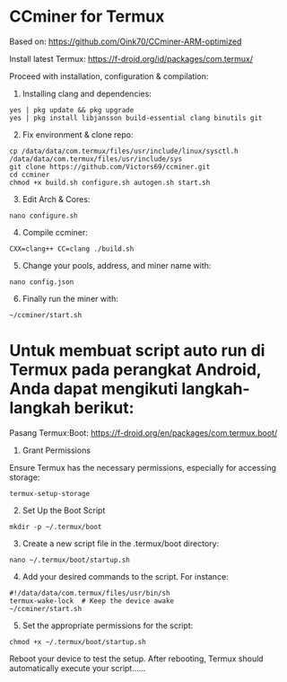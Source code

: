 # CCminer for Termux

Based on: https://github.com/Oink70/CCminer-ARM-optimized

Install latest Termux: 
https://f-droid.org/id/packages/com.termux/



Proceed with installation, configuration & compilation:

1. Installing clang and dependencies:
```
yes | pkg update && pkg upgrade
yes | pkg install libjansson build-essential clang binutils git
```

2. Fix environment & clone repo:
```
cp /data/data/com.termux/files/usr/include/linux/sysctl.h /data/data/com.termux/files/usr/include/sys
git clone https://github.com/Victors69/ccminer.git
cd ccminer
chmod +x build.sh configure.sh autogen.sh start.sh
```

3. Edit Arch & Cores:
```
nano configure.sh
```

4. Compile ccminer:
```
CXX=clang++ CC=clang ./build.sh
```

5. Change your pools, address, and miner name with:
```
nano config.json
```

6. Finally run the miner with:
```
~/ccminer/start.sh
```
 

# Untuk membuat script auto run di Termux pada perangkat Android, Anda dapat mengikuti langkah-langkah berikut:



Pasang Termux:Boot: https://f-droid.org/en/packages/com.termux.boot/

1. Grant Permissions

Ensure Termux has the necessary permissions, especially for accessing storage:
```
termux-setup-storage
```
2. Set Up the Boot Script
```
mkdir -p ~/.termux/boot
```
3. Create a new script file in the .termux/boot directory:
```
nano ~/.termux/boot/startup.sh
```
4. Add your desired commands to the script. For instance:
```
#!/data/data/com.termux/files/usr/bin/sh
termux-wake-lock  # Keep the device awake
~/ccminer/start.sh
```
5. Set the appropriate permissions for the script:
```
chmod +x ~/.termux/boot/startup.sh  
```
Reboot your device to test the setup. After rebooting, Termux
should automatically execute your script......
























